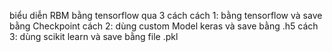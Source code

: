 biểu diễn RBM bằng tensorflow qua 3 cách
cách 1: bằng tensorflow và save bằng Checkpoint
cách 2: dùng custom Model keras và save bằng .h5
cách 3: dùng scikit learn và save bằng file .pkl
